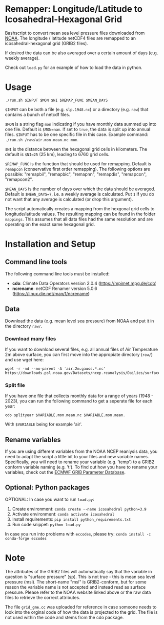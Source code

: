 # Remapper: Longitude/Latitude to Icosahedral-Hexagonal Grid

Bashscript to convert mean sea level pressure files downloaded from [NOAA](https://psl.noaa.gov/data/gridded/data.ncep.reanalysis.html).
The longitude / latitude netCDF4 files are remapped to an icosahedral-hexagonal grid (GRIB2 files).

If desired the data can be also averaged over a certain amount of days (e.g. weekly average).

Check out `load.py` for an example of how to load the data in python.

# Usage

```
./run.sh $INPUT $MON $NI $REMAP_FUNC $MEAN_DAYS
```

`$INPUT` can be both a file (e.g. `slp.1948.nc`) or a directory (e.g. `raw`) that contains a bunch of netcdf files.

`$MON` is a string flag `mon` indicating if you have monthly data summed up into one file. Default is `$MON=nan`. If set to `true`, the data is split up into annual files. `$INPUT` has to be one specific file in this case. Example command: `./run.sh /raw/air.mon.mean.nc mon`.

`$NI` is the distance between the hexagonal grid cells in kilometers. The default is `$NI=25` (25 km), leading to 6760 grid cells.

`$REMAP_FUNC` is the function that should be used for remapping. Default is `remapcon` (conservative first order remapping). The following options are possible: "remapbil", "remapbic", "remapnn", "remapdis", "remapcon", "remapcon2".

`$MEAN_DAYS` is the number of days over which the data should be averaged. Default is `$MEAN_DAYS=7`, i.e. a weekly average is calculated. Put `1` if you do not want that any average is calculated (or drop this argument).



The script automatically creates a mapping from the hexgonal grid cells to longitude/latitude values. The resulting mapping can be found in the folder `mappings`. This assumes that all data files had the same resolution and are operating on the exact same hexagonal grid.

# Installation and Setup
## Command line tools

The following command line tools must be installed:

- **cdo**: Climate Data Operators version 2.0.4 (https://mpimet.mpg.de/cdo)
- **ncrename**: netCDF Renamer version 5.0.6 (https://linux.die.net/man/1/ncrename)

## Data
Download the data (e.g. mean level sea pressure) from [NOAA](https://psl.noaa.gov/data/gridded/data.ncep.reanalysis.html) and put it in the directory `raw/`.

### Download many files
If you want to download several files, e.g. all annual files of Air Temperature 2m above surface, you can first move into the appropiate directory (`raw/`) and use wget here:

```
wget -r -nd --no-parent -A 'air.2m.gauss.*.nc' https://downloads.psl.noaa.gov/Datasets/ncep.reanalysis/Dailies/surface_gauss/
```

### Split file
If you have one file that collects monthly data for a range of years (1948 - 2023), you can run the following command to get a seperate file for each year:

```
cdo splityear $VARIABLE.mon.mean.nc $VARIABLE.mon.mean.
```
With `$VARIABLE` being for example 'air'.

## Rename variables
If you are using different variables from the NOAA NCEP reanlysis data, you need to adapt the script a little bit to your files and new variable names. Specifically, you will need to rename your variable (e.g. 'temp') to a GRIB2 conform variable naming (e.g. 't'). To find out how you have to rename your variables, check out the [ECMWF GRIB Parameter Database](https://codes.ecmwf.int/grib/param-db/).

## Optional: Python packages
OPTIONAL: In case you want to run `load.py`:

1. Create environment: `conda create --name icosahedral python=3.9`
2. Activate environment: `conda activate icosahedral`
3. Install requirements: `pip install python_requirements.txt`
4. Run code snippet: `python load.py`

In case you run into problems with `eccodes`, please try:
`conda install -c conda-forge eccodes`


# Note
The attributes of the GRIB2 files will automatically say that the variable in question is "surface pressure" (sp). This is not true - this is mean sea level pressure (msl). The short-name "msl" is GRIB2-conform, but for some reason the variable name is not accepted and instead read as surface pressure. Please refer to the NOAA website linked above or the raw data files to retrieve the correct attributes.

The file `grid_gme.cc` was uploaded for reference in case someone needs to look into the orginal code of how the data is projected to the grid. The file is not used within the code and stems from the cdo package.
